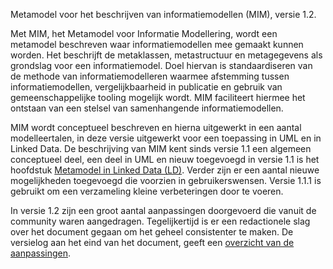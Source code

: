 Metamodel voor het beschrijven van informatiemodellen (MIM), versie 1.2.

Met MIM, het Metamodel voor Informatie Modellering, wordt een metamodel beschreven waar informatiemodellen mee gemaakt kunnen worden. Het beschrijft de metaklassen, metastructuur en metagegevens als grondslag voor een informatiemodel. Doel hiervan is standaardiseren van de methode van informatiemodelleren waarmee afstemming tussen informatiemodellen, vergelijkbaarheid in publicatie en gebruik van gemeenschappelijke tooling mogelijk wordt. MIM faciliteert hiermee het ontstaan van een stelsel van samenhangende informatiemodellen. 

MIM wordt conceptueel beschreven en hierna uitgewerkt in een aantal modelleertalen, in deze versie uitgewerkt voor een toepassing in UML en in Linked Data. De beschrijving van MIM kent sinds versie 1.1 een algemeen conceptueel deel, een deel in UML en nieuw toegevoegd in versie 1.1 is het hoofdstuk [Metamodel in Linked Data (LD)](#metamodel-in-linked-data-ld). Verder zijn er een aantal nieuwe mogelijkheden toegevoegd die voorzien in gebruikerswensen. Versie 1.1.1 is gebruikt om een verzameling kleine verbeteringen door te voeren. 

In versie 1.2 zijn een groot aantal aanpassingen doorgevoerd die vanuit de community waren aangedragen. Tegelijkertijd is er een redactionele slag over het document gegaan om het geheel consistenter te maken. De versielog aan het eind van het document, geeft een [overzicht van de aanpassingen](#versielog).